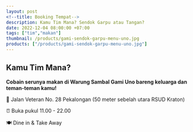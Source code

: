 ```yaml
---
layout: post
<!--title: Booking Tempat-->
description: Kamu Tim Mana? Sendok Garpu atau Tangan?
date: 2022-12-04 08:00:00 +07:00
tags: ["tim","makan"]
thumbnail: /products/gami-sendok-garpu-menu-uno.jpg
products: ["/products/gami-sendok-garpu-menu-uno.jpg"]
---
```


## Kamu Tim Mana? ##

**Cobain serunya makan di Warung Sambal Gami Uno bareng keluarga dan teman-teman kamu!**

📍 Jalan Veteran No. 28 Pekalongan (50 meter sebelah utara RSUD Kraton)

⏰ Buka pukul 11.00 - 22.00

🍽 Dine in & Take Away
